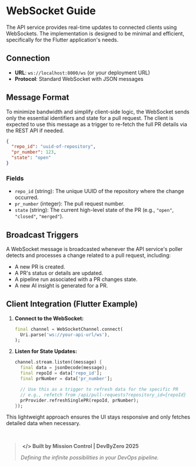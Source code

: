 # WebSocket Guide

The API service provides real-time updates to connected clients using WebSockets. The implementation is designed to be minimal and efficient, specifically for the Flutter application's needs.

## Connection

- **URL**: `ws://localhost:8000/ws` (or your deployment URL)
- **Protocol**: Standard WebSocket with JSON messages

## Message Format

To minimize bandwidth and simplify client-side logic, the WebSocket sends only the essential identifiers and state for a pull request. The client is expected to use this message as a trigger to re-fetch the full PR details via the REST API if needed.

```json
{
  "repo_id": "uuid-of-repository",
  "pr_number": 123,
  "state": "open"
}
```

### Fields

- `repo_id` (string): The unique UUID of the repository where the change occurred.
- `pr_number` (integer): The pull request number.
- `state` (string): The current high-level state of the PR (e.g., `"open"`, `"closed"`, `"merged"`).

## Broadcast Triggers

A WebSocket message is broadcasted whenever the API service's poller detects and processes a change related to a pull request, including:
- A new PR is created.
- A PR's status or details are updated.
- A pipeline run associated with a PR changes state.
- A new AI insight is generated for a PR.

## Client Integration (Flutter Example)

1.  **Connect to the WebSocket:**
    ```dart
    final channel = WebSocketChannel.connect(
      Uri.parse('ws://your-api-url/ws'),
    );
    ```

2.  **Listen for State Updates:**
    ```dart
    channel.stream.listen((message) {
      final data = jsonDecode(message);
      final repoId = data['repo_id'];
      final prNumber = data['pr_number'];

      // Use this as a trigger to refresh data for the specific PR
      // e.g., refetch from /api/pull-requests?repository_id={repoId}
      prProvider.refreshSinglePR(repoId, prNumber);
    });
    ```
This lightweight approach ensures the UI stays responsive and only fetches detailed data when necessary.


</br>

> ‎ 
> **</> Built by Mission Control | DevByZero 2025**
>
> *Defining the infinite possibilities in your DevOps pipeline.*
> ‎ 
